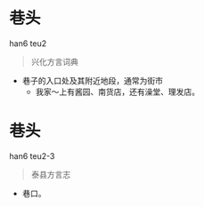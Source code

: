 # 巷头
han6 teu2
> 兴化方言词典
- 巷子的入口处及其附近地段，通常为街市
  - 我家～上有酱园、南货店，还有澡堂、理发店。

# 巷头
han6 teu2-3
> 泰县方言志
- 巷口。
